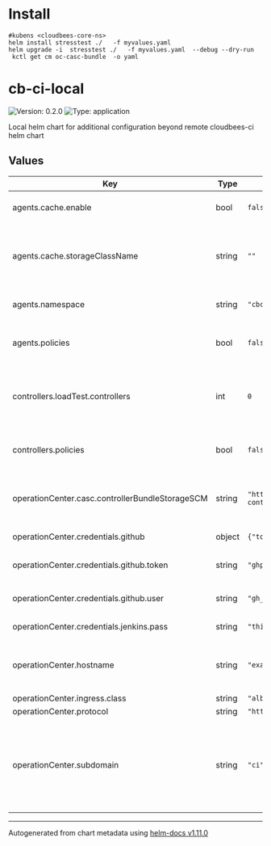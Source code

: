 # Install

```
#kubens <cloudbees-core-ns>
helm install stresstest ./   -f myvalues.yaml
helm upgrade -i  stresstest ./   -f myvalues.yaml  --debug --dry-run
 kctl get cm oc-casc-bundle  -o yaml
```

# cb-ci-local

![Version: 0.2.0](https://img.shields.io/badge/Version-0.2.0-informational?style=flat-square) ![Type: application](https://img.shields.io/badge/Type-application-informational?style=flat-square)

Local helm chart for additional configuration beyond remote cloudbees-ci helm chart

## Values

| Key | Type | Default | Description |
|-----|------|---------|-------------|
| agents.cache.enable | bool | `false` | Cache for builds artifacts |
| agents.cache.storageClassName | string | `""` | Storage Class Name for PVC. Empty string will take the default one |
| agents.namespace | string | `"cbci-agents"` | Agents Namespace name |
| agents.policies | bool | `false` | Enable Limit Range and Resource Quoatas |
| controllers.loadTest.controllers | int | `0` | Number of Load Controllers for Performance Testing |
| controllers.policies | bool | `false` | Enable Limit Range and Resource Quoatas |
| operationCenter.casc.controllerBundleStorageSCM | string | `"https://github.com/carlosrodlop/cb-casc-controllers.git"` | Location of CloudBees Bundle Storage for Controller |
| operationCenter.credentials.github | object | `{"token":"ghp_xxxxExampleToken","user":"gh_ExampleUser"}` | Github Secret pair |
| operationCenter.credentials.github.token | string | `"ghp_xxxxExampleToken"` | Github Secret for token |
| operationCenter.credentials.github.user | string | `"gh_ExampleUser"` | Github Secret for user |
| operationCenter.credentials.jenkins.pass | string | `"thisIsSecret"` | Jenkins password |
| operationCenter.hostname | string | `"example.com"` | DNS zone (Eg: Route 53 in Hosted Zone in AWS) |
| operationCenter.ingress.class | string | `"alb"` | alb or nlb |
| operationCenter.protocol | string | `"https"` | http or https |
| operationCenter.subdomain | string | `"ci"` | Subdomain prefix used for all CloudBees CI applications (Operation Center and Controllers) |

----------------------------------------------
Autogenerated from chart metadata using [helm-docs v1.11.0](https://github.com/norwoodj/helm-docs/releases/v1.11.0)
